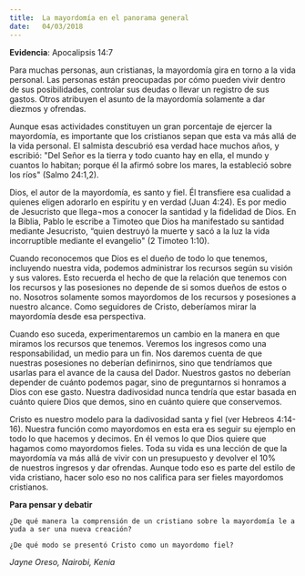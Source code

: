 ```yaml
---
title:  La mayordomía en el panorama general
date:   04/03/2018
---
```


**Evidencia**: Apocalipsis 14:7 

Para muchas personas, aun cristianas, la mayordomía gira en torno a la vida personal. Las personas están preocupadas por cómo pueden vivir dentro de sus posibilidades, controlar sus deudas o llevar un registro de sus gastos. Otros atribuyen el asunto de la mayordomía solamente a dar diezmos y ofrendas. 

Aunque esas actividades constituyen un gran porcentaje de ejercer la mayordomía, es importante que los cristianos sepan que esta va más allá de la vida personal. El salmista descubrió esa verdad hace muchos años, y escribió: "Del Señor es la tierra y todo cuanto hay en ella, el mundo y cuantos lo habitan; porque él la afirmó sobre los mares, la estableció sobre los ríos" (Salmo 24:1,2). 

Dios, el autor de la mayordomía, es santo y fiel. Él transfiere esa cualidad a quienes eligen adorarlo en espíritu y en verdad (Juan 4:24). Es por medio de Jesucristo que llega¬mos a conocer la santidad y la fidelidad de Dios. En la Biblia, Pablo le escribe a Timoteo que Dios ha manifestado su santidad mediante Jesucristo, “quien destruyó la muerte y sacó a la luz la vida incorruptible mediante el evangelio" (2 Timoteo 1:10). 

Cuando reconocemos que Dios es el dueño de todo lo que tenemos, incluyendo nuestra vida, podemos administrar los recursos según su visión y sus valores. Esto recuerda el hecho de que la relación que tenemos con los recursos y las posesiones no depende de si somos dueños de estos o no. Nosotros solamente somos mayordomos de los recursos y posesiones a nuestro alcance. Como seguidores de Cristo, deberíamos mirar la mayordomía desde esa perspectiva. 

Cuando eso suceda, experimentaremos un cambio en la manera en que miramos los recursos que tenemos. Veremos los ingresos como una responsabilidad, un medio para un fin. Nos daremos cuenta de que nuestras posesiones no deberían definirnos, sino que tendríamos que usarlas para el avance de la causa del Dador. Nuestros gastos no deberían depender de cuánto podemos pagar, sino de preguntarnos si honramos a Dios con ese gasto. Nuestra dadivosidad nunca tendría que estar basada en cuánto quiere Dios que demos, sino en cuánto quiere que conservemos. 

Cristo es nuestro modelo para la dadivosidad santa y fiel (ver Hebreos 4:14-16). Nuestra función como mayordomos en esta era es seguir su ejemplo en todo lo que hacemos y decimos. En él vemos lo que Dios quiere que hagamos como mayordomos fieles. Toda su vida es una lección de que la mayordomía va más allá de vivir con un presupuesto y devolver el 10% de nuestros ingresos y dar ofrendas. Aunque todo eso es parte del estilo de vida cristiano, hacer solo eso no nos califica para ser fieles mayordomos cristianos. 

**Para pensar y debatir**

`¿De qué manera la comprensión de un cristiano sobre la mayordomía le ayuda a ser una nueva creación?`

`¿De qué modo se presentó Cristo como un mayordomo fiel?`

_Jayne Oreso, Nairobi, Kenia_